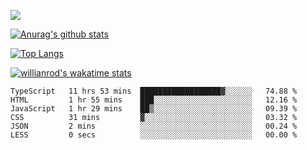 ![](https://blog-img-1252233196.cos.ap-guangzhou.myqcloud.com/github-home.png)
     
[![Anurag's github stats](https://github-readme-stats.vercel.app/api?username=BB-Code&count_private=true&show_icons=true)](https://github.com/BB-Code/github-readme-stats)

[![Top Langs](https://github-readme-stats.vercel.app/api/top-langs/?username=BB-Code&layout=compact)](https://github.com/BB-Code/github-readme-stats)

[![willianrod's wakatime stats](https://github-readme-stats.vercel.app/api/wakatime?username=bobocode&layout=compact)](https://github.com/BB-Code/github-readme-stats)

<!--
**BB-Code/BB-Code** is a ✨ _special_ ✨ repository because its `README.md` (this file) appears on your GitHub profile.

Here are some ideas to get you started:

- 🔭 I’m currently working on ...
- 🌱 I’m currently learning ...
- 👯 I’m looking to collaborate on ...
- 🤔 I’m looking for help with ...
- 💬 Ask me about ...
- 📫 How to reach me: ...
- 😄 Pronouns: ...
- ⚡ Fun fact: ...
-->

<!--START_SECTION:waka-->

```text
TypeScript   11 hrs 53 mins  ██████████████████▓░░░░░░   74.88 %
HTML         1 hr 55 mins    ███░░░░░░░░░░░░░░░░░░░░░░   12.16 %
JavaScript   1 hr 29 mins    ██▒░░░░░░░░░░░░░░░░░░░░░░   09.39 %
CSS          31 mins         ▓░░░░░░░░░░░░░░░░░░░░░░░░   03.32 %
JSON         2 mins          ░░░░░░░░░░░░░░░░░░░░░░░░░   00.24 %
LESS         0 secs          ░░░░░░░░░░░░░░░░░░░░░░░░░   00.00 %
```

<!--END_SECTION:waka-->



